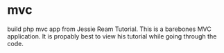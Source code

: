 # mvc
build php mvc app from Jessie Ream Tutorial.
This is a barebones MVC application.
It  is propably best to view his tutorial while going through the code.
